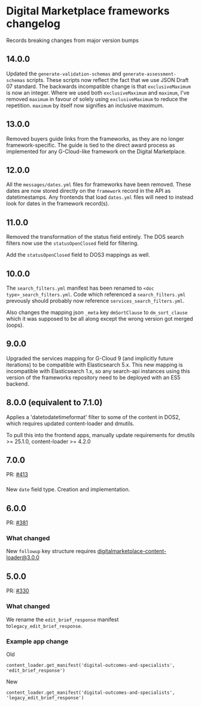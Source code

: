 # Digital Marketplace frameworks changelog

Records breaking changes from major version bumps

## 14.0.0

Updated the `generate-validation-schemas` and `generate-assessment-schemas` scripts. These scripts now reflect the fact
that we use JSON Draft 07 standard. The backwards incompatible change is that `exclusiveMaximum` is now an integer.
Where we used both `exclusiveMaximum` and `maximum`, I've removed `maximum` in favour of solely using `exclusiveMaximum`
to reduce the repetition. `maximum` by itself now signifies an inclusive maximum.
 
## 13.0.0

Removed buyers guide links from the frameworks, as they are no longer framework-specific. The guide is tied
to the direct award process as implemented for any G-Cloud-like framework on the Digital Marketplace.

## 12.0.0

All the `messages/dates.yml` files for frameworks have been removed. These dates are now stored directly on the
`framework` record in the API as datetimestamps. Any frontends that load `dates.yml` files will need to instead
look for dates in the framework record(s).

## 11.0.0

Removed the transformation of the status field entirely. The DOS search filters
now use the `statusOpenClosed` field for filtering.

Add the `statusOpenClosed` field to DOS3 mappings as well.

## 10.0.0

The `search_filters.yml` manifest has been renamed to `<doc type>_search_filters.yml`. Code which referenced a
`search_filters.yml` prevously should probably now reference `services_search_filters.yml`.

Also changes the mapping json `_meta` key `dmSortClause` to `dm_sort_clause` which it was supposed to be all along except
the wrong version got merged (oops).

## 9.0.0

Upgraded the services mapping for G-Cloud 9 (and implicitly future iterations) to be compatible with Elasticsearch 5.x.
This new mapping is incompatible with Elasticsearch 1.x, so any search-api instances using this version of the
frameworks repository need to be deployed with an ES5 backend.

## 8.0.0 (equivalent to 7.1.0)

Applies a 'datetodatetimeformat' filter to some of the content in DOS2, which requires updated content-loader and dmutils.

To pull this into the frontend apps, manually update requirements for dmutils >= 25.1.0, content-loader >= 4.2.0

## 7.0.0

PR: [#413](https://github.com/alphagov/digitalmarketplace-frameworks/pull/413)

###

New `date` field type. Creation and implementation.

## 6.0.0

PR: [#381](https://github.com/alphagov/digitalmarketplace-frameworks/pull/381)

### What changed

New `followup` key structure requires digitalmarketplace-content-loader@3.0.0

## 5.0.0

PR: [#330](https://github.com/alphagov/digitalmarketplace-frameworks/pull/330)

### What changed

We rename the `edit_brief_response` manifest to`legacy_edit_brief_response`.

### Example app change

Old
```
content_loader.get_manifest('digital-outcomes-and-specialists', 'edit_brief_response')
```

New
```
content_loader.get_manifest('digital-outcomes-and-specialists', 'legacy_edit_brief_response')
```
